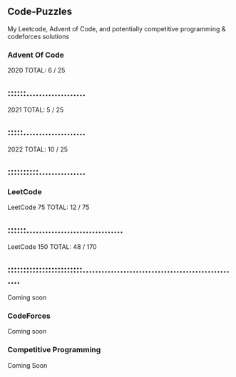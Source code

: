 ## Code-Puzzles
My Leetcode, Advent of Code, and potentially competitive programming & codeforces solutions

### Advent Of Code
2020 
TOTAL: 6 / 25
## ::::::...................

2021
TOTAL: 5 / 25
## :::::....................

2022
TOTAL: 10 / 25
## ::::::::::...............

### LeetCode

LeetCode 75
TOTAL: 12 / 75
## ::::::...............................

LeetCode 150
TOTAL: 48 / 170
## ::::::::::::::::::::::::...................................................

Coming soon

### CodeForces

Coming soon

### Competitive Programming

Coming Soon
